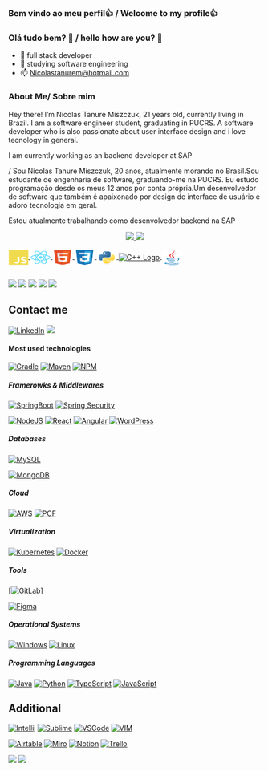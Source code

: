 ### Bem vindo ao meu  perfil👍 / Welcome to my profile👍
### Olá tudo bem? 👋 / hello how are you? 👋

- 🔭 full stack developer
- 🌱 studying software engineering
- 📫 Nicolastanurem@hotmail.com

### About Me/ Sobre mim
Hey there! I’m Nicolas Tanure Miszczuk, 21 years old, currently living in Brazil.
I am a software engineer student, graduating in PUCRS. 
A software developer who is also passionate about user interface design and i love tecnology in general.

I am currently working as an backend developer at SAP

/ Sou Nicolas Tanure Miszczuk, 20 anos, atualmente morando no Brasil.Sou estudante de engenharia de software, graduando-me na PUCRS. Eu estudo programação desde os meus 12 anos por conta própria.Um desenvolvedor de software que também é apaixonado por design de interface de usuário e adoro tecnologia em geral.

Estou atualmente trabalhando como desenvolvedor backend na SAP

<div align="center">
  <a href="https://github.com/NicolasTanure">
  <img height="180em" src="https://github-readme-stats.vercel.app/api?username=NicolasTanure&show_icons=true&theme=dark&include_all_commits=true&count_private=true"/>
  <img height="180em" src="https://github-readme-stats.vercel.app/api/top-langs/?username=NicolasTanure&layout=compact&langs_count=7&theme=dark"/>
</div>

  <div style="display: inline_block"><br>
  <img align="center" alt="Nick-Js" height="30" width="40" src="https://raw.githubusercontent.com/devicons/devicon/master/icons/javascript/javascript-plain.svg">
  <img align="center" alt="Nick-React" height="30" width="40" src="https://raw.githubusercontent.com/devicons/devicon/master/icons/react/react-original.svg">
  <img align="center" alt="Nick-HTML" height="30" width="40" src="https://raw.githubusercontent.com/devicons/devicon/master/icons/html5/html5-original.svg">
  <img align="center" alt="Nick-CSS" height="30" width="40" src="https://raw.githubusercontent.com/devicons/devicon/master/icons/css3/css3-original.svg">
  <img align="center" alt="Nick-Python" height="30" width="40" src="https://raw.githubusercontent.com/devicons/devicon/master/icons/python/python-original.svg">
  <img align="center" src="https://raw.githubusercontent.com/isocpp/logos/master/cpp_logo.png" alt="C++ Logo" width="40" height="30" style="max-width: 100%;">
  <img align="center" alt="Nick-java" height="30" width="40" src="https://raw.githubusercontent.com/devicons/devicon/master/icons/java/java-original.svg">
  
</div>
  
  ##
  <div> 
  
  <a href="https://instagram.com/nicolas_tanure01" target="_blank"><img src="https://img.shields.io/badge/-Instagram-%23E4405F?style=for-the-badge&logo=instagram&logoColor=white" target="_blank"></a>
 	<a href="https://www.twitch.tv/Pesicotapa" target="_blank"><img src="https://img.shields.io/badge/Twitch-9146FF?style=for-the-badge&logo=twitch&logoColor=white" target="_blank"></a>
 <a href="https://discord.gg/wagxzStdcR" target="_blank"><img src="https://img.shields.io/badge/Discord-7289DA?style=for-the-badge&logo=discord&logoColor=white" target="_blank"></a> 
  <a href = "mailto:nickinhogamer@gmail.com"><img src="https://img.shields.io/badge/-Gmail-%23333?style=for-the-badge&logo=gmail&logoColor=white" target="_blank"></a>
  <a href="https://www.linkedin.com/in/nicolas-tanure-miszczuk-23a0881b1/" target="_blank"><img src="https://img.shields.io/badge/-LinkedIn-%230077B5?style=for-the-badge&logo=linkedin&logoColor=white" target="_blank"></a> 
 

 
</div>
  
  ## Contact me

[![LinkedIn](https://img.shields.io/badge/linkedin-%230077B5.svg?&style=for-the-badge&logo=linkedin&logoColor=white)](https://www.linkedin.com/in/nicolas-tanure-miszczuk-23a0881b1/)
<a href="nicolastanurem@gmail.com">
    <img src="https://img.shields.io/badge/Gmail-D14836?style=for-the-badge&logo=gmail&logoColor=white" />
</a>
 
#### Most used technologies


[![Gradle](https://img.shields.io/badge/gradle-02303A?style=for-the-badge&logo=gradle&logoColor=white)](https://gradle.org)
[![Maven](https://img.shields.io/badge/apache_maven-C71A36?style=for-the-badge&logo=apachemaven&logoColor=white)](https://maven.apache.org)
[![NPM](https://img.shields.io/badge/npm-CB3837?style=for-the-badge&logo=npm&logoColor=white)](https://www.npmjs.com)

##### Framerowks & Middlewares

[![SpringBoot](https://img.shields.io/badge/Spring-6DB33F?style=for-the-badge&logo=spring&logoColor=white)](https://spring.io)
[![Spring Security](https://img.shields.io/badge/Spring_Security-6DB33F?style=for-the-badge&logo=Spring-Security&logoColor=white)](https://docs.spring.io/spring-security/reference/index.html)

[![NodeJS](https://img.shields.io/badge/Node.js-43853D?style=for-the-badge&logo=node.js&logoColor=white)](https://nodejs.org/)
[![React](https://img.shields.io/badge/React-20232A?style=for-the-badge&logo=react&logoColor=61DAFB)](https://react.dev)
[![Angular](https://img.shields.io/badge/Angular-DD0031?style=for-the-badge&logo=angular&logoColor=white)](https://angular.io)
[![WordPress](https://img.shields.io/badge/WordPress-006E93?style=for-the-badge&logo=wordpress&logoColor=white)](https://wordpress.com)

##### Databases

[![MySQL](https://img.shields.io/badge/MySQL-00000F?style=for-the-badge&logo=mysql&logoColor=white)](https://www.mysql.com)

[![MongoDB](https://custom-icon-badges.demolab.com/badge/-MongoDB-47A248?style=for-the-badge&logo=mongodb&logoColor=white)](https://www.mongodb.com/)


##### Cloud

[![AWS](https://img.shields.io/badge/Amazon_AWS-232F3E?style=for-the-badge&logo=amazon-aws&logoColor=white)](https://aws.amazon.com/)
[![PCF](https://img.shields.io/badge/Cloud%20Foundry-0C9ED5?style=for-the-badge&logo=Cloud%20Foundry&logoColor=white)](https://www.cloudfoundry.org)

##### Virtualization

[![Kubernetes](https://img.shields.io/badge/kubernetes-326ce5.svg?&style=for-the-badge&logo=kubernetes&logoColor=white)](https://kubernetes.io)
[![Docker](https://img.shields.io/badge/Docker-2CA5E0?style=for-the-badge&logo=docker&logoColor=white)](https://www.docker.com)


##### Tools

[![GitLab](https://img.shields.io/badge/GitLab-330F63?style=for-the-badge&logo=gitlab&logoColor=white)]


[![Figma](https://img.shields.io/badge/Figma-F24E1E?style=for-the-badge&logo=figma&logoColor=white)](https://www.figma.com)

##### Operational Systems

[![Windows](https://img.shields.io/badge/Windows-0078D6?style=for-the-badge&logo=windows&logoColor=white)](https://www.microsoft.com/pt-br/windows/?r=1)
[![Linux](https://img.shields.io/badge/Linux-FCC624?style=for-the-badge&logo=linux&logoColor=black)](https://www.linux.org)


##### Programming Languages

[![Java](https://img.shields.io/badge/Java-ED8B00?style=for-the-badge&logo=openjdk&logoColor=white)](https://www.java.com/)
[![Python](https://img.shields.io/badge/Python-3776AB?style=for-the-badge&logo=python&logoColor=white)](https://www.python.org)
[![TypeScript](https://img.shields.io/badge/TypeScript-007ACC?style=for-the-badge&logo=typescript&logoColor=white)](https://www.typescriptlang.org)
[![JavaScript](https://img.shields.io/badge/JavaScript-323330?style=for-the-badge&logo=javascript&logoColor=F7DF1E)](https://developer.mozilla.org/pt-BR/docs/Web/JavaScript)




## Additional
[![Intellij](https://img.shields.io/badge/IntelliJ_IDEA-000000.svg?style=for-the-badge&logo=intellij-idea&logoColor=white)](https://www.jetbrains.com/idea/)
[![Sublime](https://img.shields.io/badge/sublime_text-%23575757.svg?&style=for-the-badge&logo=sublime-text&logoColor=important)](https://www.sublimetext.com)
[![VSCode](https://img.shields.io/badge/VSCode-0078D4?style=for-the-badge&logo=visual%20studio%20code&logoColor=white)](https://code.visualstudio.com)
[![VIM](https://img.shields.io/badge/VIM-%2311AB00.svg?&style=for-the-badge&logo=vim&logoColor=white)](https://code.visualstudio.com)

[![Airtable](https://img.shields.io/badge/Airtable-18BFFF?style=for-the-badge&logo=Airtable&logoColor=white)](https://www.airtable.com)
[![Miro](https://img.shields.io/badge/Miro-F7C922?style=for-the-badge&logo=Miro&logoColor=050036)](https://miro.com/)
[![Notion](https://img.shields.io/badge/Notion-000000?style=for-the-badge&logo=notion&logoColor=white)](https://www.notion.so)
[![Trello](https://img.shields.io/badge/Trello-0052CC?style=for-the-badge&logo=trello&logoColor=white)](https://trello.com/)


<img src="https://img.shields.io/badge/-CSS-blue" /> <img src="https://img.shields.io/badge/-HTML-yellowgreen" /> 
